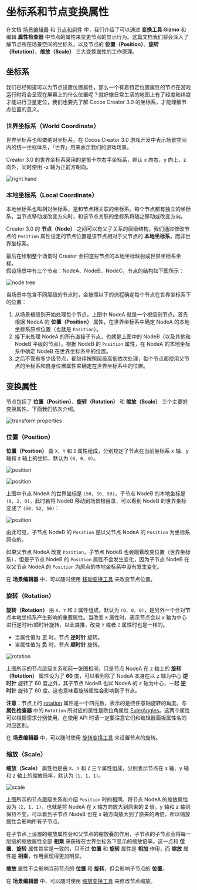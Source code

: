 # 坐标系和节点变换属性

在文档 [场景编辑器](../../editor/scene/index.md) 和 [节点和组件](node-component.md) 中，我们介绍了可以通过 **变换工具 Gizmo** 和编辑 **属性检查器** 中节点的属性来变更节点的显示行为。这篇文档我们将会深入了解节点所在场景空间的坐标系，以及节点的 **位置（Position）**、**旋转（Rotation）**、**缩放（Scale）** 三大变换属性的工作原理。

## 坐标系

我们已经知道可以为节点设置位置属性，那么一个有着特定位置属性的节点在游戏运行时将会呈现在屏幕上的什么位置呢？就好像日常生活的地图上有了经度和纬度才能进行卫星定位，我们也要先了解 Cocos Creator 3.0 的坐标系，才能理解节点位置的意义。

### 世界坐标系（World Coordinate）

世界坐标系也叫做绝对坐标系，在 Cocos Creator 3.0 游戏开发中表示场景空间内的统一坐标体系，「世界」用来表示我们的游戏场景。

Creator 3.0 的世界坐标系采用的是笛卡尔右手坐标系，默认 x 向右，y 向上，z 向外，同时使用 -z 轴为正前方朝向。

![right hand](coord/right_hand.png)

### 本地坐标系（Local Coordinate）

本地坐标系也叫相对坐标系，是和节点相关联的坐标系。每个节点都有独立的坐标系，当节点移动或改变方向时，和该节点关联的坐标系将随之移动或改变方向。

Creator 3.0 的 **节点（Node）** 之间可以有父子关系的层级结构，我们通过修改节点的 `Position` 属性设定的节点位置是该节点相对于父节点的 **本地坐标系**，而非世界坐标系。

最后在绘制整个场景时 Creator 会把这些节点的本地坐标映射成世界坐标系坐标。<br>
假设场景中有三个节点：NodeA、NodeB、NodeC，节点的结构如下图所示：

![node tree](coord/node-tree.png)

当场景中包含不同层级的节点时，会按照以下的流程确定每个节点在世界坐标系下的位置：

1. 从场景根级别开始处理每个节点，上图中 NodeA 就是一个根级别节点。首先根据 NodeA 的 **位置（Position）** 属性，在世界坐标系中确定 NodeA 的本地坐标系原点位置（也就是 `Position`）。
2. 接下来处理 NodeA 的所有直接子节点，也就是上图中的 NodeB（以及其他和 NodeB 平级的节点）。根据 NodeB 的 `Position` 属性，在 NodeA 的本地坐标系中确定 NodeB 在世界坐标系中的位置。
3. 之后不管有多少级节点，都继续按照层级高低依次处理，每个节点都使用父节点的坐标系和自身位置属性来确定在世界坐标系中的位置。

## 变换属性

节点包括了 **位置（Position）**、**旋转（Rotation）** 和 **缩放（Scale）** 三个主要的变换属性，下面我们依次介绍。

![transform properties](coord/transform-properties.png)

### 位置（Position）

**位置（Position）** 由 `X`、`Y` 和 `Z` 属性组成，分别规定了节点在当前坐标系 x 轴、y 轴和 z 轴上的坐标，默认为 `(0, 0, 0)`。

![position](coord/position-nodeA.png)

![position](coord/position-nodeB.png)

上图中节点 NodeA 的世界坐标是 `(50, 50, 50)`，子节点 NodeB 的本地坐标是 `(0, 2, 0)`，此时若将 NodeB 移动到场景根目录，可以看到 NodeB 的世界坐标变成了 `(50, 52, 50)`：

![position](coord/position-nodeB-world.png)

由此可见，子节点 NodeB 的 `Position` 是以父节点 NodeA 的 `Position` 为坐标系原点的。

如果父节点 NodeA 改变 `Position`，子节点 NodeB 也会跟着改变位置（世界坐标系），但是子节点 NodeB 的 `Position` 属性不会发生变化，因为子节点 NodeB 在以父节点 NodeA 的 `Position` 为原点的本地坐标系中没有发生变化。

在 **场景编辑器** 中，可以随时使用 [移动变换工具](../../editor/scene/transform-gizmo.md#%E7%A7%BB%E5%8A%A8%E5%8F%98%E6%8D%A2%E5%B7%A5%E5%85%B7) 来改变节点位置。

### 旋转（Rotation）

**旋转（Rotation）** 由 `X`、`Y` 和 `Z` 属性组成，默认为 `(0, 0, 0)`，是另外一个会对节点本地坐标系产生影响的重要属性。当改变 `X` 属性时，表示节点会以 x 轴为中心进行逆时针/顺时针旋转，以此类推，改变 `Y` 或者 `Z` 属性时也是一样的。
- 当属性值为 **正** 时，节点 **逆时针** 旋转。
- 当属性值为 **负** 时，节点 **顺时针** 旋转。

![rotation](coord/rotation.png)

上图所示的节点层级关系和前一张图相同，只是节点 NodeA 在 z 轴上的 **旋转（Rotation）** 属性设为了 **60** 度，可以看到除了 NodeA 本身在以 z 轴为中心 **逆时针** 旋转了 60 度之外，其子节点 NodeB 也以 NodeA 的 z 轴为中心，一起 **逆时针** 旋转了 60 度。这也意味着旋转属性会影响到子节点。

**注意**：节点上的 [rotation](__APIDOC__/zh/#/docs/3.3/zh/scene-graph/Class/Node?id=rotation) 属性是一个四元数，表示的是绕任意轴旋转的角度。与 **属性检查器** 中的 `Rotation` 所对应的属性是欧拉角属性 [EulerAngles](__APIDOC__/zh/classes/scene_graph.node-1.html#eulerangles)。这两个属性可以根据需求分别使用，在使用 API 时请一定要注意它们和编辑器面板属性名的对应区别。

在 **场景编辑器** 中，可以随时使用 [旋转变换工具](../../editor/scene/transform-gizmo.md#%E6%97%8B%E8%BD%AC%E5%8F%98%E6%8D%A2%E5%B7%A5%E5%85%B7) 来设置节点的旋转。

### 缩放（Scale）

**缩放（Scale）** 属性也是由 `X`、`Y` 和 `Z` 三个属性组成，分别表示节点在 x 轴、y 轴和 z 轴上的缩放倍率，默认为 `(1, 1, 1)`。

![scale](coord/scale.png)

上图所示的节点层级关系和介绍 `Position` 时的相同。将节点 NodeA 的缩放属性设为 `(2, 1, 1)`，也就是将 NodeA 在 x 轴方向放大到原来的 **2** 倍，y 轴和 z 轴则保持不变。可以看到子节点 NodeB 也在 x 轴方向放大到了原来的两倍，所以缩放属性会影响所有子节点。

在子节点上设置的缩放属性会和父节点的缩放叠加作用，子节点的子节点会将每一层级的缩放属性全部 **相乘** 来获得在世界坐标系下显示的缩放倍率。这一点和 **位置**、**旋转** 属性其实是一致的，只不过 **位置** 和 **旋转** 属性是 **相加** 作用，而 **缩放** 属性是 **相乘**，作用表现得更加明显。

**缩放** 属性不会影响当前节点的 **位置** 和 **旋转**，但会影响子节点的 **位置**。

在 **场景编辑器** 中，可以随时使用 [缩放变换工具](../../editor/scene/transform-gizmo.md#%E7%BC%A9%E6%94%BE%E5%8F%98%E6%8D%A2%E5%B7%A5%E5%85%B7) 来修改节点缩放。
